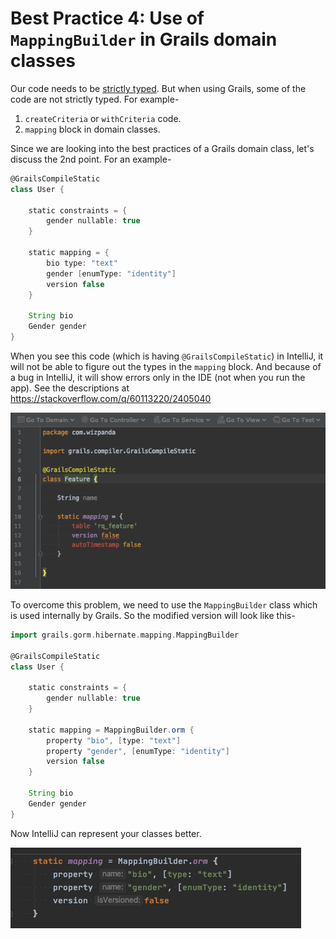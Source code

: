 # Best Practice 4: Use of `MappingBuilder` in Grails domain classes

Our code needs to be [strictly typed](https://en.wikipedia.org/wiki/Strong_and_weak_typing). But when using Grails, some of the code are
 not strictly typed. For example-
 
1. `createCriteria` or `withCriteria` code.
2. `mapping` block in domain classes.

Since we are looking into the best practices of a Grails domain class, let's discuss the 2nd point. For an example-

```groovy
@GrailsCompileStatic
class User {

    static constraints = {
        gender nullable: true
    }

    static mapping = {
        bio type: "text"
        gender [enumType: "identity"]
        version false
    }

    String bio
    Gender gender
}
```

When you see this code (which is having `@GrailsCompileStatic`) in IntelliJ, it will not be able to figure out the types in the `mapping`
block. And because of a bug in IntelliJ, it will show errors only in the IDE (not when you run the app). See the descriptions at 
https://stackoverflow.com/q/60113220/2405040

![Bug Screenshot](screenshots/intellij-bug-domain-mapping.png)

To overcome this problem, we need to use the `MappingBuilder` class which is used internally by Grails. So the modified version will look
 like this-

```groovy
import grails.gorm.hibernate.mapping.MappingBuilder

@GrailsCompileStatic
class User {

    static constraints = {
        gender nullable: true
    }

    static mapping = MappingBuilder.orm {
        property "bio", [type: "text"]
        property "gender", [enumType: "identity"]
        version false
    }

    String bio
    Gender gender
}
```

Now IntelliJ can represent your classes better.

![Bug Solved](screenshots/use-of-mapping-builder-in-domain.png)
